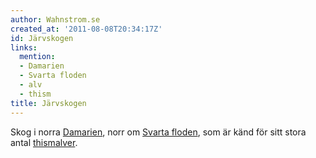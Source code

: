 ```yaml
---
author: Wahnstrom.se
created_at: '2011-08-08T20:34:17Z'
id: Järvskogen
links:
  mention:
  - Damarien
  - Svarta floden
  - alv
  - thism
title: Järvskogen
---
```


Skog i norra [Damarien], norr om [Svarta floden], som är känd för sitt stora antal [thism][][alver].

  [Damarien]: Damarien
  [Svarta floden]: Svarta_floden
  [thism]: thism
  [alver]: alv
